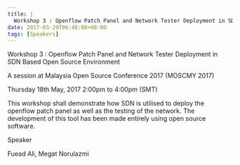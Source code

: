 ```yaml
---
title: |
  Workshop 3 : Openflow Patch Panel and Network Tester Deployment in SDN Based Open Source Environment
date: 2017-03-29T06:48:00+08:00
tags: [Speakers]
---
```


Workshop 3 : Openflow Patch Panel and Network Tester Deployment in SDN Based Open Source Environment

A session at Malaysia Open Source Conference 2017 (MOSCMY 2017)

Thursday 18th May, 2017 2:00pm to 4:00pm (SMT)

This workshop shall demonstrate how SDN is utilised to deploy the openflow patch panel as well as the testing of the network. The development of this tool has been made entirely using open source software.

Speaker

Fuead Ali, Megat Norulazmi
